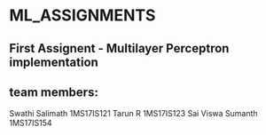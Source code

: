 # ML_ASSIGNMENTS
## First Assignent - Multilayer Perceptron implementation 
## team members:
Swathi Salimath 1MS17IS121
Tarun R 1MS17IS123
Sai Viswa Sumanth 1MS17IS154
